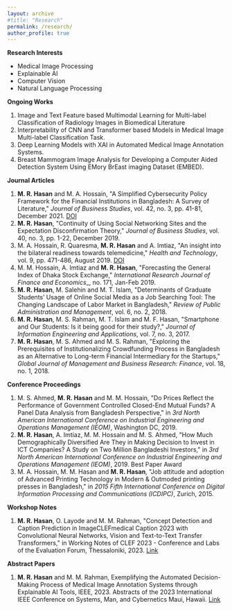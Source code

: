 ```yaml
---
layout: archive
#title: "Research"
permalink: /research/
author_profile: true
---
```


**Research Interests**
- Medical Image Processing
- Explainable AI
- Computer Vision
- Natural Language Processing

**Ongoing Works**
1. Image and Text Feature based Multimodal Learning for Multi-label Classification of Radiology Images in Biomedical Literature
2. Interpretability of CNN and Transformer based Models in Medical Image Multi-label Classification Task.
3. Deep Learning Models with XAI in Automated Medical Image Annotation Systems.
4. Breast Mammogram Image Analysis for Developing a Computer Aided Detection System Using EMory BrEast imaging Dataset (EMBED).

**Journal Articles**
1. **M. R. Hasan** and M. A. Hossain, "A Simplified Cybersecurity Policy Framework for the Financial Institutions in Bangladesh: A Survey of Literature," _Journal of Business Studies_, vol. 42, no. 3, pp. 41-81, December 2021. [DOI](https://doi.org/10.3329/dujbst.v42i3.65120)
2. **M. R. Hasan**, "Continuity of Using Social Networking Sites and the Expectation Disconfirmation Theory," _Journal of Business Studies_, vol. 40, no. 3, pp. 1-22, December 2019. 
3. M. A. Hossain, R. Quaresma, **M. R. Hasan** and A. Imtiaz, "An insight into the bilateral readiness towards telemedicine," _Health and Technology_, vol. 9, pp. 471-486, August 2019. [DOI](https://doi.org/10.1007/s12553-019-00328-1)
4. M. M. Hossain, A. Imtiaz and **M. R. Hasan**, "Forecasting the General Index of Dhaka Stock Exchange," _International Research Journal of Finance and Economics__, no. 171, Jan-Feb 2019. 
5. **M. R. Hasan**, M. Salehin and M. T. Islam, "Determinants of Graduate Students’ Usage of Online Social Media as a Job Searching Tool: The Changing Landscape of Labor Market in Bangladesh," _Review of Public Administration and Management_, vol. 6, no. 2, 2018. 
6. **M. R. Hasan**, M. S. Rahman, M. T. Islam and M. F. Hasan, "Smartphone and Our Students: Is it being good for their study?," _Journal of Information Engineering and Applications_, vol. 7, no. 3, 2017. 
7. **M. R. Hasan**, M. S. Ahmed and M. S. Rahman, "Exploring the Prerequisites of Institutionalizing Crowdfunding Process in Bangladesh as an Alternative to Long-term Financial Intermediary for the Startups," _Global Journal of Management and Business Research: Finance_, vol. 18, no. 1, 2018. 

**Conference Proceedings**
1. M. S. Ahmed, **M. R. Hasan** and M. M. Hossain, "Do Prices Reflect the Performance of Government Controlled Closed-End Mutual Funds? A Panel Data Analysis from Bangladesh Perspective," in _3rd North American International Conference on Industrial Engineering and Operations Management (IEOM)_, Washington DC, 2019. 
2. **M. R. Hasan**, A. Imtiaz, M. M. Hossain and M. S. Ahmed, "How Much Demographically Diversified Are They in Making Decision to Invest in ICT Companies? A Study on Two Million Bangladeshi Investors," in _3rd North American International Conference on Industrial Engineering and Operations Management (IEOM)_, 2019. Best Paper Award
3. M. A. Hossain, M. M. Hasan and **M. R. Hasan**, "Job attitude and adoption of Advanced Printing Technology in Modern & Outmoded printing presses in Bangladesh," in _2015 Fifth International Conference on Digital Information Processing and Communications (ICDIPC)_, Zurich, 2015. 

**Workshop Notes**
1. **M. R. Hasan**, O. Layode and M. M. Rahman, "Concept Detection and Caption Prediction in ImageCLEFmedical Caption 2023 with Convolutional Neural Networks, Vision and Text-to-Text Transfer Transformers," in Working Notes of CLEF 2023 - Conference and Labs of the Evaluation Forum, Thessaloniki, 2023. [Link](https://www.dei.unipd.it/~faggioli/temp/CLEF2023-proceedings/)

**Abstract Papers**
1. **M. R. Hasan** and M. M. Rahman, Exemplifying the Automated Decision-Making Process of Medical Image Annotation Systems through Explainable AI Tools, IEEE, 2023. Abstracts of the 2023 International IEEE Conference on Systems, Man, and Cybernetics Maui, Hawaii. [Link](https://ieeesmc2023.org/abstracts/)